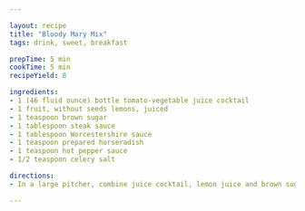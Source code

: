 ```yaml
---

layout: recipe
title: "Bloody Mary Mix"
tags: drink, sweet, breakfast

prepTime: 5 min
cookTime: 5 min
recipeYield: 8

ingredients:
- 1 (46 fluid ounce) bottle tomato-vegetable juice cocktail
- 1 fruit, without seeds lemons, juiced
- 1 teaspoon brown sugar
- 1 tablespoon steak sauce
- 1 tablespoon Worcestershire sauce
- 1 teaspoon prepared horseradish
- 1 teaspoon hot pepper sauce
- 1/2 teaspoon celery salt

directions:
- In a large pitcher, combine juice cocktail, lemon juice and brown sugar. Season with Worcestershire sauce, horseradish, hot sauce and celery salt. Cover, and refrigerate 8 to 12 hours to allow flavors to meld.

---
```

